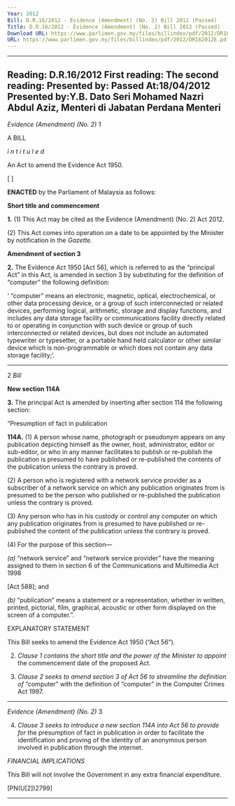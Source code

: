 ```yaml
---
Year: 2012
Bill: D.R.16/2012 - Evidence (Amendment) (No. 2) Bill 2012 (Passed)
Title: D.R.16/2012 - Evidence (Amendment) (No. 2) Bill 2012 (Passed)
Download URL: https://www.parlimen.gov.my/files/billindex/pdf/2012/DR162012E.pdf
URL: https://www.parlimen.gov.my/files/billindex/pdf/2012/DR162012E.pdf
---
```

---
Reading:
D.R.16/2012
First reading:
The second reading:
Presented by:
Passed At:18/04/2012
Presented by:Y.B. Dato Seri Mohamed Nazri Abdul Aziz, Menteri di Jabatan Perdana Menteri
---

_Evidence (Amendment) (No. 2)_ 1

A BILL

_i n t i t u l e d_

An Act to amend the Evidence Act 1950.

[ ]

**ENACTED** by the Parliament of Malaysia as follows:

**Short title and commencement**

**1.** (1) This Act may be cited as the Evidence (Amendment)
(No. 2) Act 2012.

(2) This Act comes into operation on a date to be appointed
by the Minister by notification in the _Gazette._

**Amendment of section 3**

**2.** The Evidence Act 1950 [Act 56], which is referred to as the
“principal Act” in this Act, is amended in section 3 by substituting
for the definition of “computer” the following definition:

‘ “computer” means an electronic, magnetic, optical,
electrochemical, or other data processing device, or a group
of such interconnected or related devices, performing logical,
arithmetic, storage and display functions, and includes any
data storage facility or communications facility directly related
to or operating in conjunction with such device or group of
such interconnected or related devices, but does not include
an automated typewriter or typesetter, or a portable hand held
calculator or other similar device which is non-programmable
or which does not contain any data storage facility;’.


-----

2 _Bill_

**New section 114A**

**3.** The principal Act is amended by inserting after section 114
the following section:

“Presumption of fact in publication

**114A.** (1) A person whose name, photograph or pseudonym
appears on any publication depicting himself as the owner,
host, administrator, editor or sub-editor, or who in any
manner facilitates to publish or re-publish the publication is
presumed to have published or re-published the contents of
the publication unless the contrary is proved.

(2) A person who is registered with a network service
provider as a subscriber of a network service on which any
publication originates from is presumed to be the person who
published or re-published the publication unless the contrary
is proved.

(3) Any person who has in his custody or control any
computer on which any publication originates from is
presumed to have published or re-published the content of
the publication unless the contrary is proved.

(4) For the purpose of this section—

_(a)_ “network service” and “network service provider”
have the meaning assigned to them in section 6
of the Communications and Multimedia Act 1998

[Act 588]; and

_(b)_ “publication” means a statement or a representation,
whether in written, printed, pictorial, film, graphical,
acoustic or other form displayed on the screen of a
computer.”.

EXPLANATORY STATEMENT

This Bill seeks to amend the Evidence Act 1950 (“Act 56”).

2. _Clause 1 contains the short title and the power of the Minister to appoint_
the commencement date of the proposed Act.

3. _Clause 2 seeks to amend section 3 of Act 56 to streamline the definition of_
“computer” with the definition of “computer” in the Computer Crimes Act 1997.


-----

_Evidence (Amendment) (No. 2)_ 3

4. _Clause 3 seeks to introduce a new section 114A into Act 56 to provide for_
the presumption of fact in publication in order to facilitate the identification
and proving of the identity of an anonymous person involved in publication
through the internet.

_FINANCIAL IMPLICATIONS_

This Bill will not involve the Government in any extra financial
expenditure.

[PN(U[2])2799]


-----

